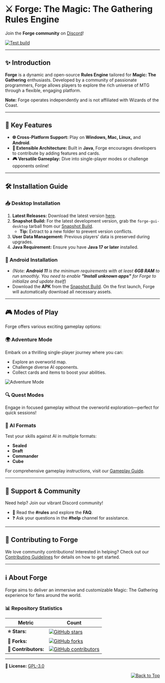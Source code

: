 # ⚔️ Forge: The Magic: The Gathering Rules Engine

Join the **Forge community** on [Discord](https://discord.gg/HcPJNyD66a)!

[![Test build](https://github.com/Card-Forge/forge/actions/workflows/test-build.yaml/badge.svg)](https://github.com/Card-Forge/forge/actions/workflows/test-build.yaml)

---

## ✨ Introduction

**Forge** is a dynamic and open-source **Rules Engine** tailored for **Magic: The Gathering** enthusiasts. Developed by a community of passionate programmers, Forge allows players to explore the rich universe of MTG through a flexible, engaging platform. 

**Note:** Forge operates independently and is not affiliated with Wizards of the Coast.

---

## 🌟 Key Features

- **🌐 Cross-Platform Support:** Play on **Windows, Mac, Linux,** and **Android**.
- **🔧 Extensible Architecture:** Built in **Java**, Forge encourages developers to contribute by adding features and cards.
- **🎮 Versatile Gameplay:** Dive into single-player modes or challenge opponents online!

---

## 🛠️ Installation Guide

### 📥 Desktop Installation
1. **Latest Releases:** Download the latest version [here](https://github.com/Card-Forge/forge/releases/latest).
2. **Snapshot Build:** For the latest development version, grab the `forge-gui-desktop` tarball from our [Snapshot Build](https://github.com/Card-Forge/forge/releases/tag/daily-snapshots).
   - **Tip:** Extract to a new folder to prevent version conflicts.
3. **User Data Management:** Previous players’ data is preserved during upgrades.
4. **Java Requirement:** Ensure you have **Java 17 or later** installed.

### 📱 Android Installation
- _(Note: **Android 11** is the minimum requirements with at least **6GB RAM** to run smoothly. You need to enable **"Install unknown apps"** for Forge to initialize and update itself)_
- Download the **APK** from the [Snapshot Build](https://github.com/Card-Forge/forge/releases/tag/daily-snapshots). On the first launch, Forge will automatically download all necessary assets.

---

## 🎮 Modes of Play

Forge offers various exciting gameplay options:

### 🌍 Adventure Mode
Embark on a thrilling single-player journey where you can:
- Explore an overworld map.
- Challenge diverse AI opponents.
- Collect cards and items to boost your abilities.

![Adventure Mode](https://downloads.cardforge.org/images/site/adventure-mode.png "Adventure Mode")

### 🔍 Quest Modes
Engage in focused gameplay without the overworld exploration—perfect for quick sessions!

### 🤖 AI Formats
Test your skills against AI in multiple formats:
- **Sealed**
- **Draft**
- **Commander**
- **Cube**

For comprehensive gameplay instructions, visit our [Gameplay Guide](https://github.com/Card-Forge/forge/wiki/Gameplay-Guide).

---

## 💬 Support & Community

Need help? Join our vibrant Discord community! 
- 📜 Read the **#rules** and explore the **FAQ**.
- ❓ Ask your questions in the **#help** channel for assistance.

---

## 🤝 Contributing to Forge

We love community contributions! Interested in helping? Check out our [Contributing Guidelines](CONTRIBUTING.md) for details on how to get started.

---

## ℹ️ About Forge

Forge aims to deliver an immersive and customizable Magic: The Gathering experience for fans around the world. 

### 📊 Repository Statistics

| Metric         | Count                                                       |
|----------------|-------------------------------------------------------------|
| **⭐ Stars:**   | [![GitHub stars](https://img.shields.io/github/stars/Card-Forge/forge?style=flat-square)](https://github.com/Card-Forge/forge/stargazers) |
| **🍴 Forks:**   | [![GitHub forks](https://img.shields.io/github/forks/Card-Forge/forge?style=flat-square)](https://github.com/Card-Forge/forge/network) |
| **👥 Contributors:** | [![GitHub contributors](https://img.shields.io/github/contributors/Card-Forge/forge?style=flat-square)](https://github.com/Card-Forge/forge/graphs/contributors) |

---

**📄 License:** [GPL-3.0](LICENSE)
<div align="center" style="display: flex; align-items: center; justify-content: center;">
    <div style="margin-left: auto;">
        <a href="#top">
            <img src="https://img.shields.io/badge/Back%20to%20Top-000000?style=for-the-badge&logo=github&logoColor=white" alt="Back to Top">
        </a>
    </div>
</div>

